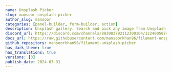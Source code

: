 ```yaml
---
name: Unsplash Picker
slug: mansoor-unsplash-picker
author_slug: mansoor
categories: [panel-builder, form-builder, action]
description: Unsplash gallery. Search and pick any image from Unsplash.com
discord_url: https://discord.com/channels/883083792112300104/1224005074393497680
docs_url: https://raw.githubusercontent.com/mansoorkhan96/filament-unsplash-picker/main/README.md
github_repository: mansoorkhan96/filament-unsplash-picker
has_dark_theme: true
has_translations: true
versions: [3]
publish_date: 2024-03-31
---
```

